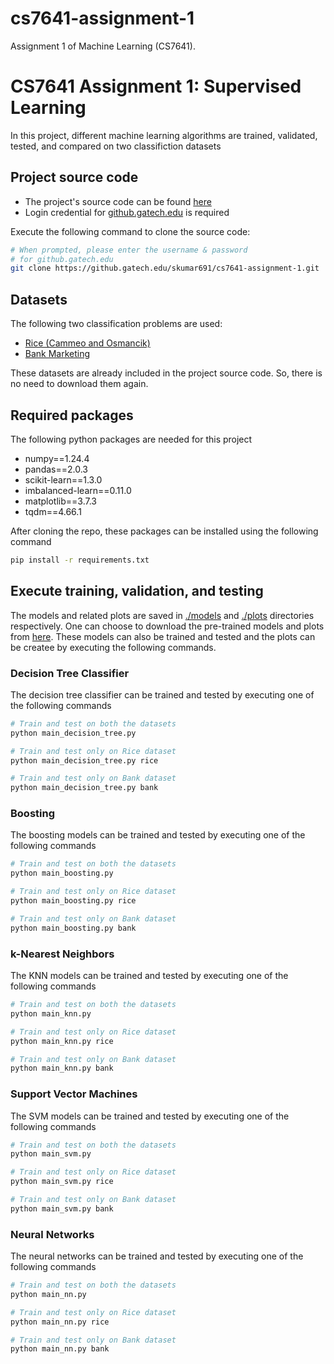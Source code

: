 # cs7641-assignment-1
Assignment 1 of Machine Learning (CS7641).
# CS7641 Assignment 1: Supervised Learning

In this project, different machine learning algorithms are trained, validated, tested, and compared on two classifiction datasets


## Project source code

- The project's source code can be found [here](https://github.gatech.edu/skumar691/cs7641-assignment-1)
- Login credential for [github.gatech.edu](https://github.gatech.edu/) is required

Execute the following command to clone the source code:
```bash
# When prompted, please enter the username & password
# for github.gatech.edu
git clone https://github.gatech.edu/skumar691/cs7641-assignment-1.git
```


## Datasets

The following two classification problems are used:
- [Rice (Cammeo and Osmancik)](https://archive.ics.uci.edu/dataset/545/rice+cammeo+and+osmancik)
- [Bank Marketing](https://archive.ics.uci.edu/dataset/222/bank+marketing)

These datasets are already included in the project source code. So, there is no need to download them again.


## Required packages

The following python packages are needed for this project
- numpy==1.24.4
- pandas==2.0.3
- scikit-learn==1.3.0
- imbalanced-learn==0.11.0
- matplotlib==3.7.3
- tqdm==4.66.1

After cloning the repo, these packages can be installed using the following command
```bash
pip install -r requirements.txt
```


## Execute training, validation, and testing

The models and related plots are saved in [./models](./models/) and [./plots](./plots/) directories respectively. One can choose to download the pre-trained models and plots from [here](https://www.dropbox.com/scl/fi/7ief8k2gnvrw4muux19sg/cs7641-assignment-1.zip?rlkey=5sg361gdzcifulc2cqzyshu6m&dl=0). These models can also be trained and tested and the plots can be createe by executing the following commands.

### Decision Tree Classifier
The decision tree classifier can be trained and tested by executing one of the following commands
```bash
# Train and test on both the datasets
python main_decision_tree.py

# Train and test only on Rice dataset
python main_decision_tree.py rice

# Train and test only on Bank dataset
python main_decision_tree.py bank
```

### Boosting
The boosting models can be trained and tested by executing one of the following commands
```bash
# Train and test on both the datasets
python main_boosting.py

# Train and test only on Rice dataset
python main_boosting.py rice

# Train and test only on Bank dataset
python main_boosting.py bank
```

### k-Nearest Neighbors
The KNN models can be trained and tested by executing one of the following commands
```bash
# Train and test on both the datasets
python main_knn.py

# Train and test only on Rice dataset
python main_knn.py rice

# Train and test only on Bank dataset
python main_knn.py bank
```

### Support Vector Machines
The SVM models can be trained and tested by executing one of the following commands
```bash
# Train and test on both the datasets
python main_svm.py

# Train and test only on Rice dataset
python main_svm.py rice

# Train and test only on Bank dataset
python main_svm.py bank
```

### Neural Networks
The neural networks can be trained and tested by executing one of the following commands
```bash
# Train and test on both the datasets
python main_nn.py

# Train and test only on Rice dataset
python main_nn.py rice

# Train and test only on Bank dataset
python main_nn.py bank
```
